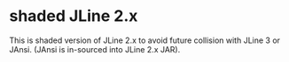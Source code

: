 shaded JLine 2.x
================

This is shaded version of JLine 2.x to avoid future collision with JLine 3 or JAnsi.
(JAnsi is in-sourced into JLine 2.x JAR).
